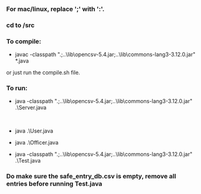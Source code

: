 
### For mac/linux, replace ';' with ':'. </br>

### cd to /src </br>

### To compile: </br>

- javac -classpath ".;..\lib\opencsv-5.4.jar;..\lib\commons-lang3-3.12.0.jar" *.java </br> 

or just run the compile.sh file. </br>

### To run: </br>

- java -classpath ".;..\lib\opencsv-5.4.jar;..\lib\commons-lang3-3.12.0.jar" .\Server.java
 </br>

- java .\User.java </br>

- java .\Officer.java </br>

- java -classpath ".;..\lib\opencsv-5.4.jar;..\lib\commons-lang3-3.12.0.jar" .\Test.java </br>

### Do make sure the safe_entry_db.csv is empty, remove all entries before running Test.java